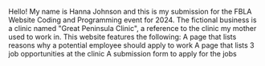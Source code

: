 Hello! My name is Hanna Johnson and this is my submission for the FBLA Website Coding and Programming event for 2024. 
The fictional business is a clinic named "Great Peninsula Clinic", a reference to the clinic my mother used to work in.
This website features the following: 
A page that lists reasons why a potential employee should apply to work 
A page that lists 3 job opportunities at the clinic
A submission form to apply for the jobs 
